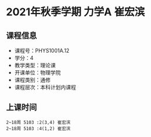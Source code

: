 # 2021年秋季学期 力学A 崔宏滨






## 课程信息

- 课程号：PHYS1001A.12
- 学分：4
- 教学类型：理论课
- 开课单位：物理学院
- 课程类别：通修
- 课程层次：本科计划内课程

## 上课时间

```
2~18周 5103 :2(3,4) 崔宏滨
2~18周 5103 :4(1,2) 崔宏滨
```

